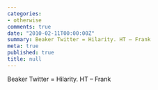 ```yaml
---
categories:
- otherwise
comments: true
date: "2010-02-11T00:00:00Z"
summary: Beaker Twitter = Hilarity. HT – Frank
meta: true
published: true
title: null
---
```


Beaker Twitter = Hilarity. HT – Frank